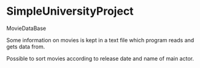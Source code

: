 # SimpleUniversityProject
MovieDataBase

Some information on movies is kept in a text file which program reads
and gets data from.

Possible to sort movies according to release date and name of main actor.
